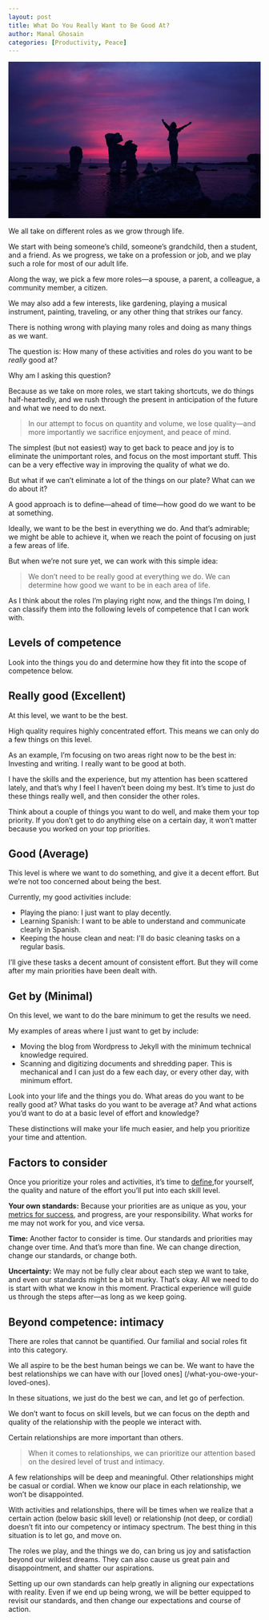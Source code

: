 ```yaml
---
layout: post
title: What Do You Really Want to Be Good At?
author: Manal Ghosain
categories: [Productivity, Peace]
---
```


![Your Own Success](/images/own-success.jpg)

We all take on different roles as we grow through life.

We start with being someone’s child, someone’s grandchild, then a student, and a friend. As we progress, we take on a profession or job, and we play such a role for most of our adult life.

Along the way, we pick a few more roles—a spouse, a parent, a colleague, a community member, a citizen.

We may also add a few interests, like gardening, playing a musical instrument, painting, traveling, or any other thing that strikes our fancy.

There is nothing wrong with playing many roles and doing as many things as we want.

The question is: How many of these activities and roles do you want to be _really_ good at?

Why am I asking this question?

Because as we take on more roles, we start taking shortcuts, we do things half-heartedly, and we rush through the present in anticipation of the future and what we need to do next.

> In our attempt to focus on quantity and volume, we lose quality—and more importantly we sacrifice enjoyment, and peace of mind.

The simplest (but not easiest) way to get back to peace and joy is to eliminate the unimportant roles, and focus on the most important stuff. This can be a very effective way in improving the quality of what we do.

But what if we can’t eliminate a lot of the things on our plate? What can we do about it?

A good approach is to define—ahead of time—how good do we want to be at something.

Ideally, we want to be the best in everything we do. And that’s admirable; we might be able to achieve it, when we reach the point of focusing on just a few areas of life.

But when we’re not sure yet, we can work with this simple idea:

> We don’t need to be really good at everything we do. We can determine how good we want to be in each area of life.

As I think about the roles I’m playing right now, and the things I’m doing, I can classify them into the following levels of competence that I can work with.

## Levels of competence

Look into the things you do and determine how they fit into the scope of competence below.

## Really good (Excellent)

At this level, we want to be the best.

High quality requires highly concentrated effort. This means we can only do a few things on this level.

As an example, I’m focusing on two areas right now to be the best in: Investing and writing. I really want to be good at both.

I have the skills and the experience, but my attention has been scattered lately, and that’s why I feel I haven’t been doing my best. It’s time to just do these things really well, and then consider the other roles.

Think about a couple of things you want to do well, and make them your top priority. If you don’t get to do anything else on a certain day, it won’t matter because you worked on your top priorities.

## Good (Average)

This level is where we want to do something, and give it a decent effort. But we’re not too concerned about being the best.

Currently, my good activities include:

- Playing the piano: I just want to play decently.
- Learning Spanish: I want to be able to understand and communicate clearly in Spanish.
- Keeping the house clean and neat: I'll do basic cleaning tasks on a regular basis.

I’ll give these tasks a decent amount of consistent effort. But they will come after my main priorities have been dealt with.

## Get by (Minimal)

On this level, we want to do the bare minimum to get the results we need.

My examples of areas where I just want to get by include:

- Moving the blog from Wordpress to Jekyll with the minimum technical knowledge required.
- Scanning and digitizing documents and shredding paper. This is mechanical and I can just do a few each day, or every other day, with minimum effort.

Look into your life and the things you do. What areas do you want to be really good at? What tasks do you want to be average at? And what actions you’d want to do at a basic level of effort and knowledge?

These distinctions will make your life much easier, and help you prioritize your time and attention.

## Factors to consider

Once you prioritize your roles and activities, it’s time to [define](/your-best),for yourself, the quality and nature of the effort you’ll put into each skill level.

**Your own standards:** Because your priorities are as unique as you, your [metrics for success](/doing-the-best-you-can/), and progress, are your responsibility. What works for me may not work for you, and vice versa.

**Time:** Another factor to consider is time. Our standards and priorities may change over time. And that’s more than fine. We can change direction, change our standards, or change both.

**Uncertainty:** We may not be fully clear about each step we want to take, and even our standards might be a bit murky. That’s okay. All we need to do is start with what we know in this moment. Practical experience will guide us through the steps after—as long as we keep going.

## Beyond competence: intimacy

There are roles that cannot be quantified. Our familial and social roles fit into this category.

We all aspire to be the best human beings we can be. We want to have the best relationships we can have with our [loved ones] (/what-you-owe-your-loved-ones).

In these situations, we just do the best we can, and let go of perfection.

We don’t want to focus on skill levels, but we can focus on the depth and quality of the relationship with the people we interact with.

Certain relationships are more important than others.

> When it comes to relationships, we can prioritize our attention based on the desired level of trust and intimacy.

A few relationships will be deep and meaningful. Other relationships might be casual or cordial. When we know our place in each relationship, we won’t be disappointed.

With activities and relationships, there will be times when we realize that a certain action (below basic skill level) or relationship (not deep, or cordial) doesn’t fit into our competency or intimacy spectrum. The best thing in this situation is to let go, and move on.

The roles we play, and the things we do, can bring us joy and satisfaction beyond our wildest dreams. They can also cause us great pain and disappointment, and shatter our aspirations.

Setting up our own standards can help greatly in aligning our expectations with reality. Even if we end up being wrong, we will be better equipped to revisit our standards, and then change our expectations and course of action.